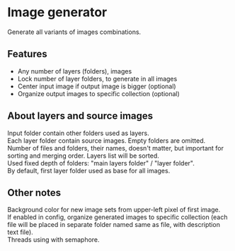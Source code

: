 # Image generator
Generate all variants of images combinations.

## Features
- Any number of layers (folders), images
- Lock number of layer folders, to generate in all images
- Center input image if output image is bigger (optional)
- Organize output images to specific collection (optional)

## About layers and source images
Input folder contain other folders used as layers.  
Each layer folder contain source images. Empty folders are omitted.  
Number of files and folders, their names, doesn't matter, 
but important for sorting and merging order. Layers list will be sorted.  
Used fixed depth of folders: "main layers folder" / "layer folder".  
By default, first layer folder used as base for all images.

## Other notes
Background color for new image sets from upper-left pixel of first image.  
If enabled in config, organize generated images to specific collection
(each file will be placed in separate folder named same as file,
with description text file).  
Threads using with semaphore.
